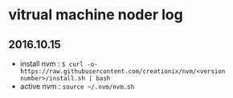 # vitrual machine noder log

## 2016.10.15
- install nvm : `$ curl -o- https://raw.githubusercontent.com/creationix/nvm/<version number>/install.sh | bash`
- active nvm : `source ~/.nvm/nvm.sh`
